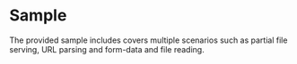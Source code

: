 Sample
=====================

The provided sample includes covers multiple scenarios such as partial file serving, URL parsing and form-data and file reading. 
